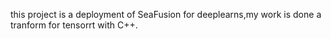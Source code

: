 this project is a deployment of SeaFusion  for deeplearns,my work is done a tranform for tensorrt with C++.